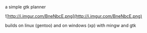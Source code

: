 a simple gtk planner

![http://i.imgur.com/BneNbcE.png](http://i.imgur.com/BneNbcE.png)

builds on linux (gentoo) and on windows (xp) with mingw and gtk

